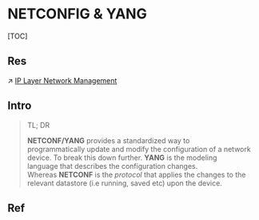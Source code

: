 # NETCONFIG & YANG

[TOC]



## Res
↗ [IP Layer Network Management](../../../0x05%20Network%20Layer/🎮%20Control%20Plane%20(Routing%20&%20Managements)/IP%20Layer%20Network%20Management/IP%20Layer%20Network%20Management.md)



## Intro
> TL; DR
> 
> **NETCONF/YANG** provides a standardized way to programmatically update and modify the configuration of a network device. To break this down further. **YANG** is the modeling language that describes the configuration changes. Whereas **NETCONF** is the _protocol_ that applies the changes to the relevant datastore (i.e running, saved etc) upon the device.



## Ref
[An Introduction to NETCONF/YANG]: https://www.fir3net.com/Networking/Protocols/an-introduction-to-netconf-yang.html


